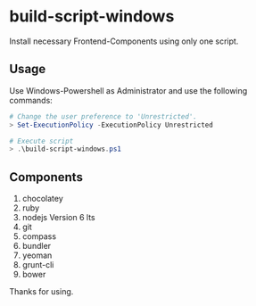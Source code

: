 # build-script-windows

Install necessary Frontend-Components using only one script.

## Usage

Use Windows-Powershell as Administrator and use the following commands:

```powershell
# Change the user preference to 'Unrestricted'.
> Set-ExecutionPolicy -ExecutionPolicy Unrestricted

# Execute script
> .\build-script-windows.ps1
```

## Components

1. chocolatey
2. ruby
3. nodejs Version 6 lts
4. git
5. compass
6. bundler
7. yeoman
8. grunt-cli
9. bower

Thanks for using.
